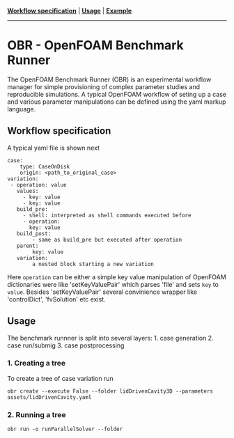 **[Workflow specification](#Workflow_specification)** |
**[Usage](#Usage)** |
**[Example](#Example)** 

---

# OBR - OpenFOAM Benchmark Runner

The OpenFOAM Benchmark Runner (OBR) is an experimental workflow manager for simple provisioning of complex parameter studies and reproducible simulations. A typical OpenFOAM workflow of seting up a case and various parameter manipulations can be defined using the yaml markup language.


## Workflow specification
A typical yaml file is shown next
    
    case:
        type: CaseOnDisk
        origin: <path_to_original_case>
    variation:
     - operation: value
       values:
         - key: value
         - key: value
       build_pre:
         - shell: interpreted as shell commands executed before
         - operation:
           key: value
       build_post:
            - same as build_pre but executed after operation
       parent:
            key: value
       variation:
            a nested block starting a new variation

Here `operation` can be either a simple key value manipulation of OpenFOAM dictionaries were like 'setKeyValuePair' which parses 'file' and sets `key` to `value`. Besides 'setKeyValuePair' several convinience wrapper like 'controlDict', 'fvSolution' etc exist.

## Usage

The benchmark runnner is split into several layers:
    1. case generation
    2. case run/submig
    3. case postprocessing

### 1. Creating a tree

To create a tree of case variation run


    obr create --execute False --folder lidDrivenCavity3D --parameters assets/lidDrivenCavity.yaml

### 2. Running a tree

    obr run -o runParallelSolver --folder 

